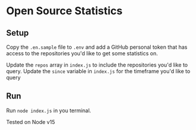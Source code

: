 # Open Source Statistics

## Setup
Copy the `.en.sample` file to `.env` and add a GitHub personal token that has access to the repositories you'd like to get some statistics on.

Update the `repos` array in `index.js` to include the repositories you'd like to query.
Update the `since` variable in `index.js` for the timeframe you'd like to query

## Run

Run `node index.js` in you terminal.

Tested on Node v15
